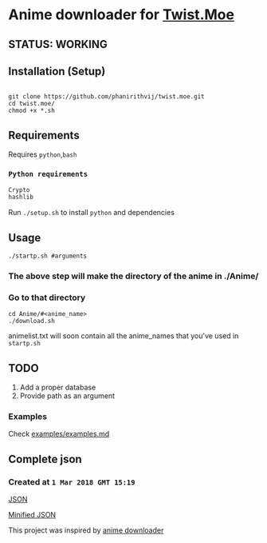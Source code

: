 # Anime downloader for [Twist.Moe](https://twist.moe)

## STATUS: WORKING

## Installation (Setup)

```shell

git clone https://github.com/phanirithvij/twist.moe.git
cd twist.moe/
chmod +x *.sh
```

## Requirements

Requires `python`,`bash`

### `Python requirements`

```python
Crypto
hashlib
```

Run `./setup.sh` to install `python` and dependencies

## Usage

```shell
./startp.sh #arguments
```

### The above step will make the directory of the anime in ./Anime/

### Go to that directory

```shell
cd Anime/#<anime_name>
./download.sh
```

animelist.txt will soon contain all the anime_names that you've used in `startp.sh`

## TODO

1. Add a proper database
2. Provide path as an argument


### Examples

Check [examples/examples.md](https://github.com/phanirithvij/twist.moe/tree/master/examples/examples.md)

## Complete json

### Created at `1 Mar 2018 GMT 15:19`

[JSON](https://raw.githubusercontent.com/phanirithvij/Myanimewebsite/master/twistlinks.json)

[Minified JSON](https://raw.githubusercontent.com/phanirithvij/Myanimewebsite/master/twistlinks.min.json)

This project was inspired by [anime downloader](https://github.com/vn-ki/anime-downloader)

